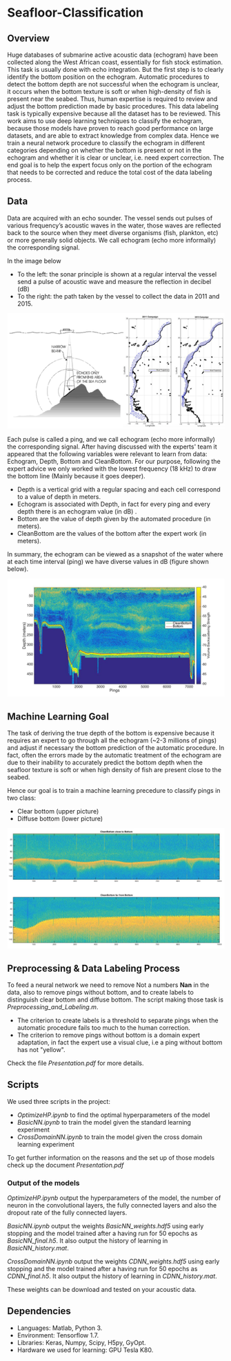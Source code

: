# Seafloor-Classification
## Overview

Huge databases of submarine active acoustic data (echogram) have been collected along the West African coast, 
essentially for fish stock estimation. This task is usually done with echo integration. But the first step is to clearly identify the bottom position on the echogram.  Automatic procedures to detect the bottom depth are not successful when the echogram is unclear, it occurs when the bottom texture is soft or when high-density of fish is present near the seabed. Thus, human expertise is required to review and adjust the bottom prediction made by basic procedures. This data labeling task is typically expensive because all the dataset has to be reviewed. This work aims to use deep learning techniques to classify the echogram, because those models have proven to reach good performance on large datasets, and are able to extract knowledge from complex data. Hence we train a neural network procedure to classify the echogram in different categories depending on whether the bottom is present or not in the echogram and whether it is clear or unclear, i.e. need expert correction. The end goal is to help the expert focus only on the portion of the echogram that needs to be corrected and reduce the total cost of the data labeling process.

## Data
Data are acquired with an echo sounder. The vessel sends out pulses of various frequency’s acoustic waves in the water, those waves are reflected back to the source when they meet diverse organisms (fish, plankton, etc) or more generally solid objects. We call echogram (echo more informally) the corresponding signal.

In the image below
* To the left: the sonar principle is shown at a regular interval the vessel send a pulse of acoustic wave and measure the
reflection in decibel (dB)
* To the right: the path taken by the vessel to collect the data in 2011 and 2015.

![Alt text](figures/sonar_campaings.png)

 Each pulse is called a ping, and we call echogram (echo more informally) the corresponding signal. After having discussed with the experts' team it appeared that the following variables were relevant to learn from data: Echogram, Depth, Bottom and CleanBottom. For our purpose, following the expert advice we only worked with the lowest frequency (18 kHz) to draw the bottom line (Mainly because it goes deeper). 

* Depth is a vertical grid with a regular spacing and each cell correspond to a value of depth in meters.
* Echogram is associated with Depth, in fact for every ping and every depth there is an echogram value (in dB) .
* Bottom are the value of depth given by the automated procedure (in meters).
* CleanBottom are the values of the bottom after the expert work (in meters).

In summary, the echogram can be viewed as a snapshot of the water where at each time interval (ping) we have diverse values in dB (figure shown below).

![Alt text](figures/Echogram.jpg)

## Machine Learning Goal
The task of deriving the true depth of the bottom is expensive because it requires an expert to go through all the echogram (~2-3 millions of pings) and adjust if necessary the bottom prediction of the automatic procedure. In fact, often the errors made by the automatic treatment of the echogram are due to their inability to accurately predict the bottom depth when the seafloor texture is soft or when high density of fish are present close to the seabed.

Hence our goal is to train a machine learning precedure to classify pings in two class:
* Clear bottom (upper picture) 
* Diffuse bottom (lower picture)

![Alt text](figures/bottom_echo.png)


## Preprocessing & Data Labeling Process
To feed a neural network we need to remove Not a numbers **Nan** in the data, also to remove pings without bottom, and to create 
labels to distinguish clear bottom and diffuse bottom.
The script making those task is *Preprocessing_and_Labeling.m*. 
* The criterion to create labels is a threshold to separate pings when the automatic procedure fails too much to the human correction.
* The criterion to remove pings without bottom is a domain expert adaptation, in fact the expert use a visual clue, i.e 
a ping without bottom has not "yellow". 

Check the file *Presentation.pdf* for more details.

## Scripts
We used three scripts in the project:
* *OptimizeHP.ipynb* to find the optimal hyperparameters of the model
* *BasicNN.ipynb* to train the model given the standard learning experiment
* *CrossDomainNN.ipynb* to train the model given the cross domain learning experiment

To get further information on the reasons and the set up of those models check up the document *Presentation.pdf*

### Output of the models
*OptimizeHP.ipynb* output the hyperparameters of the model, the number of neuron in the convolutional layers, the fully connected layers and also the dropout rate of the fully connected layers.

*BasicNN.ipynb* output the weights *BasicNN_weights.hdf5* using early stopping and the model trained after a having run for 50 epochs as *BasicNN_final.h5*.
It also output the history of learning in *BasicNN_history.mat*.

*CrossDomainNN.ipynb* output the weights *CDNN_weights.hdf5* using early stopping and the model trained after a having run for 50 epochs as *CDNN_final.h5*.
It also output the history of learning in *CDNN_history.mat*.

These weights can be download and tested on your acoustic data.

## Dependencies
* Languages: Matlab, Python 3.
* Environment: Tensorflow 1.7.
* Libraries: Keras, Numpy, Scipy, H5py, GyOpt.
* Hardware we used for learning: GPU Tesla K80.


